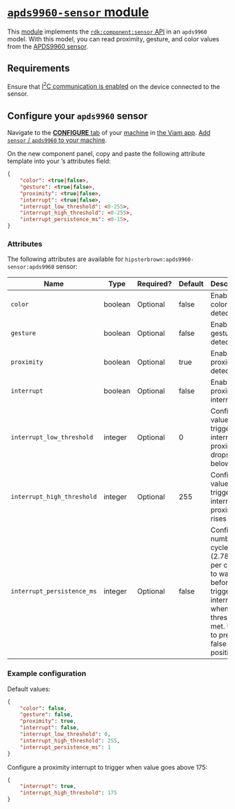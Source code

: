 # [`apds9960-sensor` module](https://app.viam.com/module/hipsterbrown/apds9960-sensor)

This [module](https://docs.viam.com/registry/#modular-resources) implements the [`rdk:component:sensor` API](https://docs.viam.com/appendix/apis/components/sensor/) in an `apds9960` model.
With this model, you can read proximity, gesture, and color values from the [APDS9960 sensor](https://learn.adafruit.com/adafruit-apds9960-breakout).

## Requirements

Ensure that [I<sup>2</sup>C communication is enabled](https://docs.viam.com/installation/prepare/rpi-setup/#enable-communication-protocols) on the device connected to the sensor.


## Configure your `apds9960` sensor

Navigate to the [**CONFIGURE** tab](https://docs.viam.com/configure/) of your [machine](https://docs.viam.com/fleet/machines/) in [the Viam app](https://app.viam.com/).
[Add `sensor` / `apds9960` to your machine](https://docs.viam.com/configure/#components).

On the new component panel, copy and paste the following attribute template into your <INSERT API NAME>’s attributes field:

```json
{
    "color": <true|false>,
    "gesture": <true|false>,
    "proximity": <true|false>,
    "interrupt": <true|false>,
    "interrupt_low_threshold": <0-255>,
    "interrupt_high_threshold": <0-255>,
    "interrupt_persistence_ms": <0-15>,
}
```

### Attributes

The following attributes are available for `hipsterbrown:apds9960-sensor:apds9960` sensor:

| Name    | Type   | Required?    | Default | Description |
| ------- | ------ | ------------ | ------- | ----------- |
| `color` | boolean | Optional    | false        | Enable color detection |
| `gesture` | boolean | Optional     | false        | Enable gesture detection  |
| `proximity` | boolean | Optional     | true        | Enable proximity detection  |
| `interrupt` | boolean | Optional     | false        | Enable proximity interrupt  |
| `interrupt_low_threshold` | integer | Optional     | 0        | Configure value to trigger interrupt if proximity drops below  |
| `interrupt_high_threshold` | integer | Optional     | 255        | Configure value to trigger interrupt if proximity rises above  |
| `interrupt_persistence_ms` | integer | Optional     | false        | Configure number of cycles (2.78ms per cycle) to wait before triggering interrupt when threshold is met. Used to prevent false positives.  |

### Example configuration

Default values:

```json
{
    "color": false,
    "gesture": false,
    "proximity": true,
    "interrupt": false,
    "interrupt_low_threshold": 0,
    "interrupt_high_threshold": 255,
    "interrupt_persistence_ms": 1
}
```

Configure a proximity interrupt to trigger when value goes above 175:

```json
{
    "interrupt": true,
    "interrupt_high_threshold": 175
}
```

